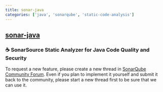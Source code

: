 ```yaml
---
title: sonar-java
categories: ['java', 'sonarqube', 'static-code-analysis']
---
```

## [sonar-java](https://github.com/SonarSource/sonar-java)

### :coffee: SonarSource Static Analyzer for Java Code Quality and Security


To request a new feature, please create a new thread in [SonarQube Community Forum](https://community.sonarsource.com/). Even if you plan to implement it yourself and submit it back to the community, please start a new thread first to be sure that we can use it.
